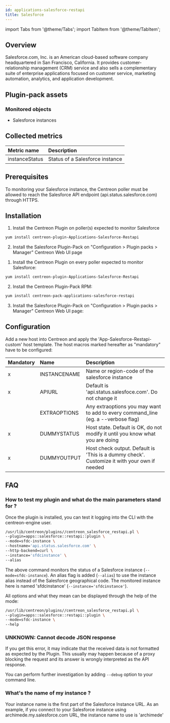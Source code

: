 ```yaml
---
id: applications-salesforce-restapi
title: Salesforce
---
```

import Tabs from '@theme/Tabs';
import TabItem from '@theme/TabItem';


## Overview

Salesforce.com, Inc. is an American cloud-based software company headquartered in San Francisco, California. It provides customer-relationship management (CRM) service and also sells a complementary suite of enterprise applications focused on customer service, marketing automation, analytics, and application development.

## Plugin-pack assets

### Monitored objects

* Salesforce instances

## Collected metrics

<Tabs groupId="operating-systems">
<TabItem value="InstanceStatus" label="InstanceStatus">

| Metric name    | Description                     |
| :------------- | :------------------------------ |
| instanceStatus | Status of a Salesforce instance |

</TabItem>
</Tabs>

## Prerequisites

To monitoring your Salesforce instance, the Centreon poller must be allowed to reach the Salesforce API endpoint (api.status.salesforce.com) through HTTPS.

## Installation

<Tabs groupId="licence-systems">
<TabItem value="online" label="Online License">

1. Install the Centreon Plugin on poller(s) expected to monitor Salesforce

```bash
yum install centreon-plugin-Applications-Salesforce-Restapi
```

2. Install the Salesforce Plugin-Pack on "Configuration > Plugin packs > Manager" Centreon Web UI page

</TabItem>
<TabItem value="offline" label="Offline License">

1. Install the Centreon Plugin on every poller expected to monitor Salesforce:

```bash
yum install centreon-plugin-Applications-Salesforce-Restapi
```

2. Install the Centreon Plugin-Pack RPM:

```bash
yum install centreon-pack-applications-salesforce-restapi
```

3. Install the Salesforce Plugin-Pack on "Configuration > Plugin packs > Manager" Centreon Web UI page:

</TabItem>
</Tabs>

## Configuration

Add a new host into Centreon and apply the 'App-Salesforce-Restapi-custom' host template. The host macros marked hereafter as "mandatory" have to be configured:

| Mandatory | Name         | Description                                                                                 |
| :-------- | :----------- | :------------------------------------------------------------------------------------------ |
| x         | INSTANCENAME | Name or region-code of the salesforce instance                                              |
| x         | APIURL       | Default is 'api.status.salesfoce.com'. Do not change it                                     |
|           | EXTRAOPTIONS | Any extraoptions you may want to add to every command\_line (eg. a --verbose flag)          |
| x         | DUMMYSTATUS  | Host state. Default is OK, do not modify it until you know what you are doing               |
| x         | DUMMYOUTPUT  | Host check output. Default is 'This is a dummy check'. Customize it with your own if needed |

## FAQ

### How to test my plugin and what do the main parameters stand for ?

Once the plugin is installed, you can test it logging into the CLI with the centreon-engine user.

```bash
/usr/lib/centreon/plugins//centreon_salesforce_restapi.pl \
--plugin=apps::salesforce::restapi::plugin \
--mode=sfdc-instance \
--hostname='api.status.salesforce.com' \
--http-backend=curl \
--instance='sfdcinstance' \
--alias
```

The above command monitors the status of a Salesforce instance (```--mode=sfdc-instance```). An alias flag is added (```--alias```) to use the instance alias instead of the Salesforce geographical code. The monitored instance here is named 'sfdcinstance' (```--instance='sfdcinstance'```).

All options and what they mean can be displayed through the help of the mode:

```bash
/usr/lib/centreon/plugins//centreon_salesforce_restapi.pl \
--plugin=apps::salesforce::restapi::plugin \
--mode=sfdc-instance \
--help
```

### UNKNOWN: Cannot decode JSON response

If you get this error, it may indicate that the received data is not formatted as expected by the Plugin. This usually may happen because of a proxy blocking the request and its answer is wrongly interpreted as the API response.

You can perform further investigation by adding ```--debug``` option to your command line.

### What's the name of my instance ?

Your instance name is the first part of the Salesforce Instance URL. As an example, if you connect to your Salesforce instance using archimede.my.salesforce.com URL, the instance name to use is 'archimede'
